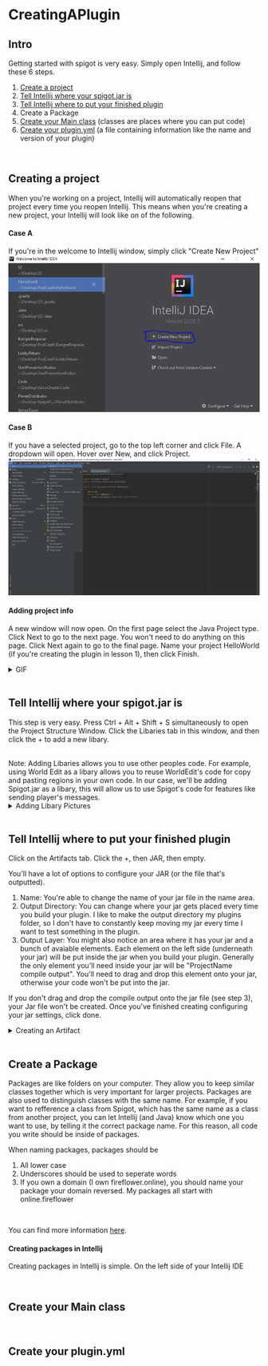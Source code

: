 # CreatingAPlugin

## Intro
Getting started with spigot is very easy. Simply open Intellij, and follow these 6 steps.

1. [Create a project](https://github.com/Exeton/SpigotTutorial/blob/master/Resources/CreatingAPlugin.md#creating-a-project)
2. [Tell Intellij where your spigot.jar is](https://github.com/Exeton/SpigotTutorial/blob/master/Resources/CreatingAPlugin.md#tell-intellij-where-your-spigotjar-is)
3. [Tell Intellij where to put your finished plugin](https://github.com/Exeton/SpigotTutorial/blob/master/Resources/CreatingAPlugin.md#tell-intellij-where-to-put-your-finished-plugin)
4. Create a Package
5. [Create your Main class](https://github.com/Exeton/SpigotTutorial/blob/master/Resources/CreatingAPlugin.md#create-your-main-class) (classes are places where you can put code)
6. [Create your plugin.yml](https://github.com/Exeton/SpigotTutorial/blob/master/Resources/CreatingAPlugin.md#create-your-pluginyml) (a file containing information like the name and version of your plugin)

<br>

## Creating a project
When you're working on a project, Intellij will automatically reopen that project every time you reopen Intellij. This means when you're creating a new project, your Intellij will look like on of the following.


#### Case A
If you're in the welcome to Intellij window, simply click "Create New Project"
![alt text](https://github.com/Exeton/SpigotTutorial/blob/master/LessonPictures/Lesson1/Create%20Project.PNG)


#### Case B
If you have a selected project, go to the top left corner and click File. A dropdown will open. Hover over New, and click Project.
![alt text](https://github.com/Exeton/SpigotTutorial/blob/master/LessonPictures/Lesson1/Create%20Project%202.PNG)


#### Adding project info
A new window will now open. On the first page select the Java Project type. Click Next to go to the next page. You won't need to do anything on this page. Click Next again to go to the final page. Name your project HelloWorld (if you're creating the plugin in lesson 1), then click Finish.

<details><summary>GIF</summary>

![alt text](https://github.com/Exeton/SpigotTutorial/blob/master/LessonPictures/Lesson1/Project%20Creation.gif)

</details>

<br>

## Tell Intellij where your spigot.jar is
This step is very easy. Press Ctrl + Alt + Shift + S simultaneously to open the Project Structure Window. Click the Libaries tab in this window, and then click the + to add a new libary. 

<br>
Note: Adding Libaries allows you to use other peoples code. For example, using World Edit as a libary allows you to reuse WorldEdit's code for copy and pasting regions in your own code. In our case, we'll be adding Spigot.jar as a libary, this will allow us to use Spigot's code for features like sending player's messages.

<br>

<details><summary>Adding Libary Pictures</summary>

![alt text](https://github.com/Exeton/SpigotTutorial/blob/master/LessonPictures/Lesson1/Project%20Structure%20Window.PNG)
![alt text](https://github.com/Exeton/SpigotTutorial/blob/master/LessonPictures/Lesson1/Java%20Libary.PNG)
![alt text](https://github.com/Exeton/SpigotTutorial/blob/master/LessonPictures/Lesson1/Spigot%20lib.PNG)

</details>

<br>

## Tell Intellij where to put your finished plugin

Click on the Artifacts tab. Click the +, then JAR, then empty. 

You'll have a lot of options to configure your JAR (or the file that's outputted).

1. Name: You're able to change the name of your jar file in the name area.
2. Output Directory: You can change where your jar gets placed every time you build your plugin. I like to make the output directory my plugins folder, so I don't have to constantly keep moving my jar every time I want to test something in the plugin.
3. Output Layer: You might also notice an area where it has your jar and a bunch of avaiable elements. Each element on the left side (underneath your jar) will be put inside the jar when you build your plugin. Generally the only element you'll need inside your jar will be "ProjectName compile output". You'll need to drag and drop this element onto your jar, otherwise your code won't be put into the jar.

If you don't drag and drop the compile output onto the jar file (see step 3), your Jar file won't be created. Once you've finished creating configuring your jar settings, click done.

<details><summary>Creating an Artifact</summary>

![alt text](https://github.com/Exeton/SpigotTutorial/blob/master/LessonPictures/Lesson1/Adding%20Artifact.PNG)
![alt text](https://github.com/Exeton/SpigotTutorial/blob/master/LessonPictures/Lesson1/Artifact%20Creation.PNG)

</details>

<br>

## Create a Package

Packages are like folders on your computer. They allow you to keep similar classes together which is very important for larger projects. Packages are also used to distinguish classes with the same name. For example, if you want to refference a class from Spigot, which has the same name as a class from another project, you can let Intellij (and Java) know which one you want to use, by telling it the correct package name. For this reason, all code you write should be inside of packages.

When naming packages, packages should be 
1. All lower case
2. Underscores should be used to seperate words
3. If you own a domain (I own fireflower.online), you should name your package your domain reversed. My packages all start with online.fireflower

<br>

You can find more information [here](https://docs.oracle.com/javase/tutorial/java/package/namingpkgs.html).

#### Creating packages in Intellij
Creating packages in Intellij is simple. On the left side of your Intellij IDE

<br>

## Create your Main class


<br>


## Create your plugin.yml



